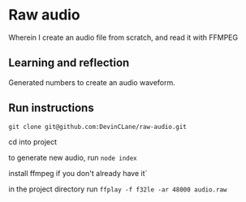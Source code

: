 # Raw audio
Wherein I create an audio file from scratch, and read it with FFMPEG

## Learning and reflection
Generated numbers to create an audio waveform. 

## Run instructions
`git clone git@github.com:DevinCLane/raw-audio.git`

cd into project

to generate new audio, run `node index`

install ffmpeg if you don't already have it`

in the project directory run `ffplay -f f32le -ar 48000 audio.raw` 